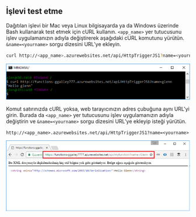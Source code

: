 ## <a name="test-the-function"></a>İşlevi test etme

Dağıtılan işlevi bir Mac veya Linux bilgisayarda ya da Windows üzerinde Bash kullanarak test etmek için cURL kullanın. `<app_name>` yer tutucusunu işlev uygulamanızın adıyla değiştirerek aşağıdaki cURL komutunu yürütün. `&name=<yourname>` sorgu dizesini URL’ye ekleyin.

```bash
curl http://<app_name>.azurewebsites.net/api/HttpTriggerJS1?name=<yourname>
```  

![Tarayıcıda gösterilen işlev yanıtı.](./media/functions-test-function-code/functions-azure-cli-function-test-curl.png)  

Komut satırınızda cURL yoksa, web tarayıcınızın adres çubuğuna aynı URL'yi girin. Burada da `<app_name>` yer tutucusunu işlev uygulamanızın adıyla değiştirin ve `&name=<yourname>` sorgu dizesini URL’ye ekleyip isteği yürütün. 

    http://<app_name>.azurewebsites.net/api/HttpTriggerJS1?name=<yourname>
   
![Tarayıcıda gösterilen işlev yanıtı.](./media/functions-test-function-code/functions-azure-cli-function-test-browser.png)  
